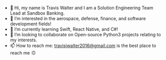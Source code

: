 - 👋 Hi, my name is Travis Walter and I am a Solution Engineering Team Lead at Sandbox Banking.
- 👀 I’m interested in the aerospace, defense, finance, and software development fields!
- 🌱 I’m currently learning Swift, React Native, and C#!
- 💞️ I’m looking to collaborate on Open-source Python3 projects relating to my interests.
- 📫 How to reach me: travisjwalter2016@gmail.com is the best place to reach me :D

<!---
travisjwalter/travisjwalter is a ✨ special ✨ repository because its `README.md` (this file) appears on your GitHub profile.
You can click the Preview link to take a look at your changes.
--->
